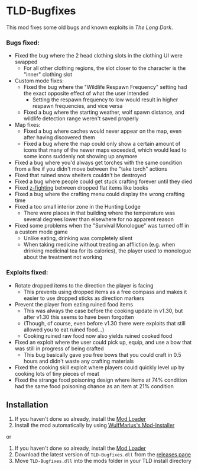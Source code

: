 # TLD-Bugfixes

This mod fixes some old bugs and known exploits in *The Long Dark*.

### Bugs fixed:

- Fixed the bug where the 2 head clothing slots in the clothing UI were swapped
  - For all other clothing regions, the slot closer to the character is the "inner" clothing slot
- Custom mode fixes:
  - Fixed the bug where the "Wildlife Respawn Frequency" setting had the exact opposite effect of what the user intended
    - Setting the respawn frequency to low would result in higher respawn frequencies, and vice versa
  - Fixed a bug where the starting weather, wolf spawn distance, and wildlife detection range weren't saved properly
- Map fixes:
  - Fixed a bug where caches would never appear on the map, even after having discovered them
  - Fixed a bug where the map could only show a certain amount of icons that many of the newer maps exceeded,
    which would lead to some icons suddenly not showing up anymore
- Fixed a bug where you'd always get torches with the same condition from a fire if you didn't move between the "take torch" actions
- Fixed that ruined snow shelters couldn't be destroyed
- Fixed a bug where people could get stuck crafting forever until they died
- Fixed [z-fighting](https://en.wikipedia.org/wiki/Z-fighting) between dropped flat items like books
- Fixed a bug where the crafting menu could display the wrong crafting time
- Fixed a too small interior zone in the Hunting Lodge
  - There were places in that building where the temperature was several degrees lower than elsewhere for no apparent reason
- Fixed some problems when the "Survival Monologue" was turned off in a custom mode game
  - Unlike eating, drinking was completely silent
  - When taking medicine without treating an affliction (e.g. when drinking medicinal tea for its calories),
    the player used to monologue about the treatment not working

### Exploits fixed:

- Rotate dropped items to the direction the player is facing
  - This prevents using dropped items as a free compass and makes it easier to use dropped sticks as direction markers
- Prevent the player from eating ruined food items
  - This was always the case before the cooking update in v1.30, but after v1.30 this seems to have been forgotten
  - (Though, of course, even before v1.30 there were exploits that still allowed you to eat ruined food...)
  - Cooking ruined raw food now also yields ruined cooked food
- Fixed an exploit where the user could pick up, equip, and use a bow that was still in progress of being crafted
  - This bug basically gave you free bows that you could craft in 0.5 hours and didn't waste any crafting materials
- Fixed the cooking skill exploit where players could quickly level up by cooking lots of tiny pieces of meat
- Fixed the strange food poisoning design where items at 74% condition had the same food poisoning chance as an item at 21% condition

## Installation

1. If you haven't done so already, install the [Mod Loader](https://github.com/zeobviouslyfakeacc/ModLoaderInstaller)
2. Install the mod automatically by using [WulfMarius's Mod-Installer](https://github.com/WulfMarius/Mod-Installer/releases)

or

1. If you haven't done so already, install the [Mod Loader](https://github.com/zeobviouslyfakeacc/ModLoaderInstaller)
2. Download the latest version of `TLD-Bugfixes.dll` from the [releases page](https://github.com/zeobviouslyfakeacc/TLD-Bugfixes/releases)
3. Move `TLD-Bugfixes.dll` into the mods folder in your TLD install directory
